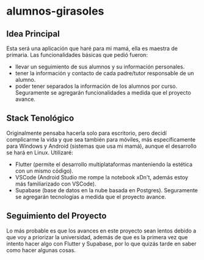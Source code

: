 # alumnos-girasoles
## Idea Principal
Esta será una aplicación que haré para mi mamá, ella es maestra de primaria.
Las funcionalidades básicas que pedió fueron:
- llevar un seguimiento de sus alumnos y su información personales.
- tener la  información y contacto de cada padre/tutor responsable de un alumno.
- poder tener separados la información de los alumnos por curso.
Seguramente se agregarán funcionalidades a medida que el proyecto avance.

## Stack Tenológico
Originalmente pensaba hacerla solo para escritorio, pero decidí complicarme la vida y que sea también para móviles,
más específicamente para Windows y Android (sistemas que usa mi mamá), aunque el desarrollo se hará en Linux.
Utilizaré:
- Flutter (permite el desarrollo multiplataformas manteniendo la estética con un mismo código).
- VSCode (Android Studio me rompe la notebook xDn't, además estoy más familiarizado con VSCode).
- Supabase (base de datos en la nube basada en Postgres).
Seguramente se agregarán tecnologías a medida que el proyecto avance.

## Seguimiento del Proyecto
Lo más probable es que los avances en este proyecto sean lentos debido a que voy a priorizar la universidad, además de que
es la primera vez que intento hacer algo con Flutter y Supabase, por lo que quizás tarde en saber como hacer algunas cosas.
